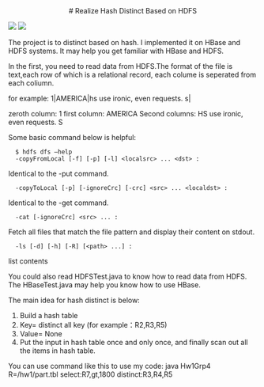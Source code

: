 <div align=center>
# Realize Hash Distinct Based on HDFS
</div align>

![](https://img.shields.io/badge/language-java-brown.svg) 
![](https://img.shields.io/badge/license-MIT-000000.svg)

The project is to distinct based on hash. I implemented it on HBase and HDFS systems.
It may help you get familiar with HBase and HDFS.

In the first, you need to read data from HDFS.The format of the file is text,each row
of which is a relational record, each colume is seperated from each coliumn.

for example:
1|AMERICA|hs use ironic, even requests. s|

zeroth column: 1
first column: AMERICA
Second columns: HS use ironic, even requests. S

Some basic command below is helpful:
```
  $ hdfs dfs –help
  -copyFromLocal [-f] [-p] [-l] <localsrc> ... <dst> :
```
Identical to the -put command.
```
  -copyToLocal [-p] [-ignoreCrc] [-crc] <src> ... <localdst> :
```
Identical to the -get command.
```
  -cat [-ignoreCrc] <src> ... :
```
Fetch all files that match the file pattern <src> and display
their content on stdout.
```
  -ls [-d] [-h] [-R] [<path> ...] :
```
list contents

You could also read HDFSTest.java to know how to read data from HDFS. The HBaseTest.java
may help you know how to use HBase.

The main idea for hash distinct is below:
1. Build a hash table
2. Key= distinct all key (for example：R2,R3,R5)
3. Value= None
4. Put the input in hash table once and only once, and finally scan out all the items
   in hash table.

You can use command like this to use my code:
java Hw1Grp4 R=/hw1/part.tbl select:R7,gt,1800 distinct:R3,R4,R5
